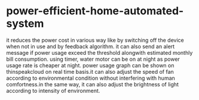 # power-efficient-home-automated-system
it reduces the power cost in various way like by switching off the device when not in use and by feedback algorithm. it can also send an alert message if power usage exceed the threshold alongwith estimated monthly bill consumption. using timer, water motor can be on at night as power usage rate is cheaper at night. power usage graph can be shown on thinspeakcloud on real time basis.it can also adjust the speed of fan according to environmental condition without interfering with human comfortness.in the same way, it can also adjust the brightness of light according to intensity of environment.

